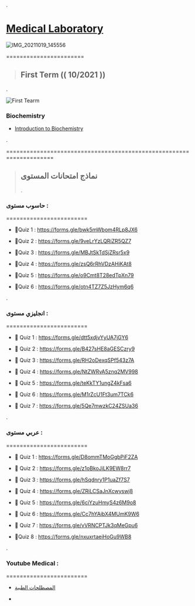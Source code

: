.


 # [Medical Laboratory](http://portal.auct.edu.jo/auct-web/pages/students/dashboard.xhtml)



![IMG_20211019_145556](https://user-images.githubusercontent.com/36210723/138141226-504bae8b-4f8f-44bb-912a-2561659b1d5d.jpg)


=======================



> ## First Term (( 10/2021 )) 

.

![First Tearm](https://user-images.githubusercontent.com/36210723/136665671-5457f151-1eed-4b3d-b054-ff2bcdf8f063.png)




###  Biochemistry

- [Introduction to Biochemistry](https://github.com/nancyalaswad90/Medical-Laboratory/blob/main/4_6017067487399512639.pdf)


.


====================================================================




> ## نماذج امتحانات المستوى 
> .





### حاسوب مستوى :

========================


- 🔷Quiz 1 :
https://forms.gle/bwk5mWbom4RLp8JX6


- 🔷Quiz 2 :
https://forms.gle/9veLrYzLQRiZR5QZ7


- 🔷Quiz 3 :
https://forms.gle/MBJtSkTdSjZRsr5x9



- 🔷Quiz 4 :
https://forms.gle/zsQ6rRhVDzAHiKAt8


- 🔷Quiz 5 :
https://forms.gle/o9Cmt8T28edTpXn79



- 🔷Quiz 6 :
https://forms.gle/otn4TZ7Z5JzHym6q6



.


### انجليزي مستوى :

========================




- 🔷 Quiz 1 :
https://forms.gle/dtt5xdjvYyUA7jGY6


- 🔷 Quiz 2 :
https://forms.gle/B427sHE8aGESCzry9


- 🔷 Quiz 3 :
https://forms.gle/RH2oDexqSPf543z7A


- 🔷 Quiz 4 :
https://forms.gle/NtZWRvA5znq2MV998


- 🔷 Quiz 5 :
https://forms.gle/teKkTY1ungZ4kFsa6


- 🔷 Quiz 6 :
https://forms.gle/M1rZcU1Ft3um7TCk6



- 🔷 Quiz 7 :
https://forms.gle/5Qe7mwzkC24ZSUa36





.


### عربي  مستوى :

========================



- 🔷 Quiz 1 :
https://forms.gle/D8ommTMoGgbPiF2ZA


- 🔷 Quiz 2 :
https://forms.gle/z1oBkoJiLK9EW8rr7


- 🔷 Quiz 3 :
https://forms.gle/hSqdnry1P1uaZf7S7


- 🔷 Quiz 4 :
https://forms.gle/ZRiLCSaJnXcwyswj8


- 🔷 Quiz 5 :
https://forms.gle/6ciYzuHmyS4z6M9o8


- 🔷 Quiz 6 :
https://forms.gle/Cc7hYAibX4MUmK9W6


- 🔷 Quiz 7 :
https://forms.gle/vVRNCPTJk3qMeGpu6


- 🔷Quiz 8 :
https://forms.gle/nxuxrtaeiHoGu9WB8



.


###  Youtube Medical  :

========================


- [المصطلحات الطبية](https://www.youtube.com/watch?v=XFWC-hQg33A&list=PLc6mXdyglTOQkyhNJol2WBO5_hHWSYSSW)


- 



